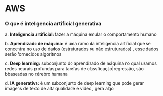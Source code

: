 # AWS

### O que é inteligencia artificial generativa

a. **Inteligencia artificial:** fazer a máquina emular o comportamento humano 

b. **Aprendizado de máquina:** é uma ramo da inteligencia artificial que se concentra no uso de dados (estruturados ou não estruturados) , esse dados serão fornecidos algoritmos

c. **Deep learning:** subconjunto do aprendizado de máquina no qual usamos redes neurais profundas para tarefas de classficação|regressão, são bbaseadas no cérebro humana

d. **IA generativa:** é um subconjunto de deep learning que pode gerar imagens de texto de alta qualidade e video , gera algo






